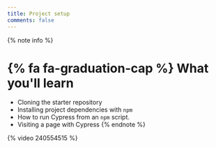 ```yaml
---
title: Project setup
comments: false
---
```


{% note info %}
# {% fa fa-graduation-cap %} What you'll learn

- Cloning the starter repository
- Installing project dependencies with `npm`
- How to run Cypress from an `npm` script.
- Visiting a page with Cypress
{% endnote %}

{% video 240554515 %}